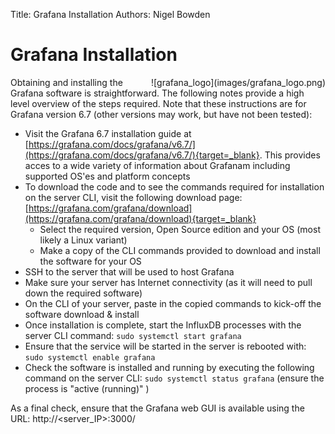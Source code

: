 Title: Grafana Installation
Authors: Nigel Bowden

# Grafana Installation
<div style="float: right;">
![grafana_logo](images/grafana_logo.png)
</div>Obtaining and installing the Grafana software is straightforward. The following notes provide a high level overview of the steps required. Note that these instructions are for Grafana version 6.7 (other versions may work, but have not been tested):  


- Visit the Grafana 6.7 installation guide at [https://grafana.com/docs/grafana/v6.7/](https://grafana.com/docs/grafana/v6.7/){target=_blank}. This provides acces to a wide variety of information about Grafanam including supported OS'es and platform concepts
- To download the code and to see the commands required for installation on the server CLI, visit the following download page: [https://grafana.com/grafana/download](https://grafana.com/grafana/download){target=_blank}
    - Select the required version, Open Source edition and your OS (most likely a Linux variant)
    - Make a copy of the CLI commands provided to download and install the software for your OS
- SSH to the server that will be used to host Grafana
- Make sure your server has Internet connectivity (as it will need to pull down the required software)
- On the CLI of your server, paste in the copied commands to kick-off the software download & install
- Once installation is complete, start the InfluxDB processes with the server CLI command: ```sudo systemctl start grafana```
- Ensure that the service will be started in the server is rebooted with: ```sudo systemctl enable grafana```
- Check the software is installed and running by executing the following command on the server CLI: ```sudo systemctl status grafana``` (ensure the process is "active (running)" )

As a final check, ensure that the Grafana web GUI is available using the URL: http://&lt;server_IP&gt;:3000/

